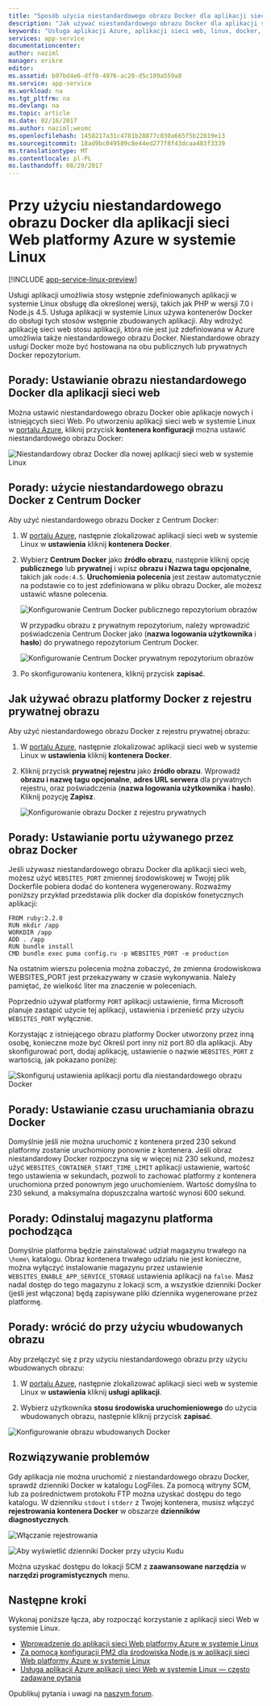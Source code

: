 ```yaml
---
title: "Sposób użycia niestandardowego obrazu Docker dla aplikacji sieci Web platformy Azure w systemie Linux | Dokumentacja firmy Microsoft"
description: "Jak używać niestandardowego obrazu Docker dla aplikacji sieci Web platformy Azure w systemie Linux."
keywords: "Usługa aplikacji Azure, aplikacji sieci web, linux, docker, kontenera"
services: app-service
documentationcenter: 
author: naziml
manager: erikre
editor: 
ms.assetid: b97bd4e6-dff0-4976-ac20-d5c109a559a8
ms.service: app-service
ms.workload: na
ms.tgt_pltfrm: na
ms.devlang: na
ms.topic: article
ms.date: 02/16/2017
ms.author: naziml;wesmc
ms.openlocfilehash: 1458217a31c4781b28877c030a665f5b22819e13
ms.sourcegitcommit: 18ad9bc049589c8e44ed277f8f43dcaa483f3339
ms.translationtype: MT
ms.contentlocale: pl-PL
ms.lasthandoff: 08/29/2017
---
```

# <a name="using-a-custom-docker-image-for-azure-web-app-on-linux"></a>Przy użyciu niestandardowego obrazu Docker dla aplikacji sieci Web platformy Azure w systemie Linux #

[!INCLUDE [app-service-linux-preview](../../includes/app-service-linux-preview.md)]


Usługi aplikacji umożliwia stosy wstępnie zdefiniowanych aplikacji w systemie Linux obsługę dla określonej wersji, takich jak PHP w wersji 7.0 i Node.js 4.5. Usługa aplikacji w systemie Linux używa kontenerów Docker do obsługi tych stosów wstępnie zbudowanych aplikacji. Aby wdrożyć aplikację sieci web stosu aplikacji, która nie jest już zdefiniowana w Azure umożliwia także niestandardowego obrazu Docker. Niestandardowe obrazy usługi Docker może być hostowana na obu publicznych lub prywatnych Docker repozytorium.


## <a name="how-to-set-a-custom-docker-image-for-a-web-app"></a>Porady: Ustawianie obrazu niestandardowego Docker dla aplikacji sieci web
Można ustawić niestandardowego obrazu Docker obie aplikacje nowych i istniejących sieci Web. Po utworzeniu aplikacji sieci web w systemie Linux w [portalu Azure](https://portal.azure.com/#create/Microsoft.AppSvcLinux), kliknij przycisk **kontenera konfiguracji** można ustawić niestandardowego obrazu Docker:

![Niestandardowy obraz Docker dla nowej aplikacji sieci web w systemie Linux][1]


## <a name="how-to-use-a-custom-docker-image-from-docker-hub"></a>Porady: użycie niestandardowego obrazu Docker z Centrum Docker ##
Aby użyć niestandardowego obrazu Docker z Centrum Docker:

1. W [portalu Azure](https://portal.azure.com), następnie zlokalizować aplikacji sieci web w systemie Linux w **ustawienia** kliknij **kontenera Docker**.

2.  Wybierz **Centrum Docker** jako **źródło obrazu**, następnie kliknij opcję **publicznego** lub **prywatnej** i wpisz **obrazu i Nazwa tagu opcjonalne**, takich jak `node:4.5`. **Uruchomienia polecenia** jest zestaw automatycznie na podstawie co to jest zdefiniowana w pliku obrazu Docker, ale możesz ustawić własne polecenia.  

    ![Konfigurowanie Centrum Docker publicznego repozytorium obrazów][2]

    W przypadku obrazu z prywatnym repozytorium, należy wprowadzić poświadczenia Centrum Docker jako (**nazwa logowania użytkownika** i **hasło**) do prywatnego repozytorium Centrum Docker.

    ![Konfigurowanie Centrum Docker prywatnym repozytorium obrazów][3]

3. Po skonfigurowaniu kontenera, kliknij przycisk **zapisać**.

## <a name="how-to-use-a-docker-image-from-a-private-image-registry"></a>Jak używać obrazu platformy Docker z rejestru prywatnej obrazu ##
Aby użyć niestandardowego obrazu Docker z rejestru prywatnej obrazu:

1. W [portalu Azure](https://portal.azure.com), następnie zlokalizować aplikacji sieci web w systemie Linux w **ustawienia** kliknij **kontenera Docker**.

2.  Kliknij przycisk **prywatnej rejestru** jako **źródło obrazu**. Wprowadź **obrazu i nazwę tagu opcjonalne**, **adres URL serwera** dla prywatnych rejestru, oraz poświadczenia (**nazwa logowania użytkownika** i **hasło**). Kliknij pozycję **Zapisz**.

    ![Konfigurowanie obrazu Docker z rejestru prywatnych][4]


## <a name="how-to-set-the-port-used-by-your-docker-image"></a>Porady: Ustawianie portu używanego przez obraz Docker ##

Jeśli używasz niestandardowego obrazu Docker dla aplikacji sieci web, możesz użyć `WEBSITES_PORT` zmiennej środowiskowej w Twojej plik Dockerfile pobiera dodać do kontenera wygenerowany. Rozważmy poniższy przykład przedstawia plik docker dla dopisków fonetycznych aplikacji:

    FROM ruby:2.2.0
    RUN mkdir /app
    WORKDIR /app
    ADD . /app
    RUN bundle install
    CMD bundle exec puma config.ru -p WEBSITES_PORT -e production

Na ostatnim wierszu polecenia można zobaczyć, że zmienna środowiskowa WEBSITES_PORT jest przekazywany w czasie wykonywania. Należy pamiętać, że wielkość liter ma znaczenie w poleceniach.

Poprzednio używał platformy `PORT` aplikacji ustawienie, firma Microsoft planuje zastąpić użycie tej aplikacji, ustawienia i przenieść przy użyciu `WEBSITES_PORT` wyłącznie.

Korzystając z istniejącego obrazu platformy Docker utworzony przez inną osobę, konieczne może być Określ port inny niż port 80 dla aplikacji. Aby skonfigurować port, dodaj aplikację, ustawienie o nazwie `WEBSITES_PORT` z wartością, jak pokazano poniżej:

![Skonfiguruj ustawienia aplikacji portu dla niestandardowego obrazu Docker][6]

## <a name="how-to-set-the-startup-time-for-your-docker-image"></a>Porady: Ustawianie czasu uruchamiania obrazu Docker ##

Domyślnie jeśli nie można uruchomić z kontenera przed 230 sekund platformy zostanie uruchomiony ponownie z kontenera. Jeśli obraz niestandardowy Docker rozpoczyna się w więcej niż 230 sekund, możesz użyć `WEBSITES_CONTAINER_START_TIME_LIMIT` aplikacji ustawienie, wartość tego ustawienia w sekundach, pozwoli to zachować platformy z kontenera uruchomiona przed ponownym jego uruchomieniem. Wartość domyślna to 230 sekund, a maksymalna dopuszczalna wartość wynosi 600 sekund.

## <a name="how-to-unmount-the-platform-provided-storage"></a>Porady: Odinstaluj magazynu platforma pochodząca ##

Domyślnie platforma będzie zainstalować udział magazynu trwałego na `\home\` katalogu. Obraz kontenera trwałego udziału nie jest konieczne, można wyłączyć instalowanie magazynu przez ustawienie `WEBSITES_ENABLE_APP_SERVICE_STORAGE` ustawienia aplikacji na `false`. Masz nadal dostęp do tego magazynu z lokacji scm, a wszystkie dzienniki Docker (jeśli jest włączona) będą zapisywane pliki dziennika wygenerowane przez platformę.

## <a name="how-to-switch-back-to-using-a-built-in-image"></a>Porady: wrócić do przy użyciu wbudowanych obrazu ##

Aby przełączyć się z przy użyciu niestandardowego obrazu przy użyciu wbudowanych obrazu:

1. W [portalu Azure](https://portal.azure.com), następnie zlokalizować aplikacji sieci web w systemie Linux w **ustawienia** kliknij **usługi aplikacji**.

2. Wybierz użytkownika **stosu środowiska uruchomieniowego** do użycia wbudowanych obrazu, następnie kliknij przycisk **zapisać**. 

![Konfigurowanie obrazu wbudowanych Docker][5]


## <a name="troubleshooting"></a>Rozwiązywanie problemów ##

Gdy aplikacja nie można uruchomić z niestandardowego obrazu Docker, sprawdź dzienniki Docker w katalogu LogFiles. Za pomocą witryny SCM, lub za pośrednictwem protokołu FTP można uzyskać dostępu do tego katalogu.
W dzienniku `stdout` i `stderr` z Twojej kontenera, musisz włączyć **rejestrowania kontenera Docker** w obszarze **dzienników diagnostycznych**.

![Włączanie rejestrowania][8]

![Aby wyświetlić dzienniki Docker przy użyciu Kudu][7]

Można uzyskać dostępu do lokacji SCM z **zaawansowane narzędzia** w **narzędzi programistycznych** menu.

## <a name="next-steps"></a>Następne kroki ##

Wykonaj poniższe łącza, aby rozpocząć korzystanie z aplikacji sieci Web w systemie Linux.   

* [Wprowadzenie do aplikacji sieci Web platformy Azure w systemie Linux](./app-service-linux-intro.md)
* [Za pomocą konfiguracji PM2 dla środowiska Node.js w aplikacji sieci Web platformy Azure w systemie Linux](./app-service-linux-using-nodejs-pm2.md)
* [Usługa aplikacji Azure aplikacji sieci Web w systemie Linux — często zadawane pytania](app-service-linux-faq.md)

Opublikuj pytania i uwagi na [naszym forum](https://social.msdn.microsoft.com/forums/azure/home?forum=windowsazurewebsitespreview).


<!--Image references-->
[1]: ./media/app-service-linux-using-custom-docker-image/new-configure-container.png
[2]: ./media/app-service-linux-using-custom-docker-image/existingapp-configure-dockerhub-public.png
[3]: ./media/app-service-linux-using-custom-docker-image/existingapp-configure-dockerhub-private.png
[4]: ./media/app-service-linux-using-custom-docker-image/existingapp-configure-privateregistry.png
[5]: ./media/app-service-linux-using-custom-docker-image/existingapp-configure-builtin.png
[6]: ./media/app-service-linux-using-custom-docker-image/setting-port.png
[7]: ./media/app-service-linux-using-custom-docker-image/kudu-docker-logs.png
[8]: ./media/app-service-linux-using-custom-docker-image/logging.png
